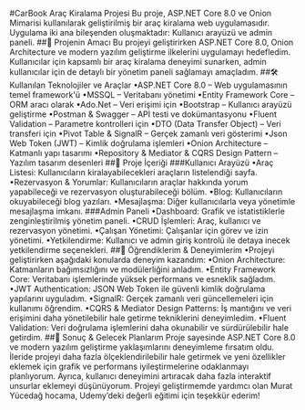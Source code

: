 #CarBook Araç Kiralama Projesi
Bu proje, ASP.NET Core 8.0 ve Onion Mimarisi kullanılarak geliştirilmiş bir araç kiralama web uygulamasıdır. Uygulama iki ana bileşenden oluşmaktadır: Kullanıcı arayüzü ve admin paneli.
##🎯 Projenin Amacı
Bu projeyi geliştirirken ASP.NET Core 8.0, Onion Architecture ve modern yazılım geliştirme ilkelerini uygulamayı hedefledim. Kullanıcılar için kapsamlı bir araç kiralama deneyimi sunarken, admin kullanıcılar için de detaylı bir yönetim paneli sağlamayı amaçladım.
##🛠 Kullanılan Teknolojiler ve Araçlar
&#8226;ASP.NET Core 8.0 – Web uygulamasının temel framework'ü
&#8226;MSSQL – Veritabanı yönetimi
&#8226;Entity Framework Core – ORM aracı olarak
&#8226;Ado.Net – Veri erişimi için
&#8226;Bootstrap – Kullanıcı arayüzü geliştirme
&#8226;Postman & Swagger – API testi ve dokümantasyonu
&#8226;Fluent Validation – Parametre kontrolleri için
&#8226;DTO (Data Transfer Object) – Veri transferi için
&#8226;Pivot Table & SignalR – Gerçek zamanlı veri gösterimi
&#8226;Json Web Token (JWT) – Kimlik doğrulama işlemleri
&#8226;Onion Architecture – Katmanlı yapı tasarımı
&#8226;Repository & Mediator & CQRS Design Pattern – Yazılım tasarım desenleri
##📌 Proje İçeriği
###Kullanıcı Arayüzü
&#8226;Araç Listesi: Kullanıcıların kiralayabilecekleri araçların listelendiği sayfa.
&#8226;Rezervasyon & Yorumlar: Kullanıcıların araçlar hakkında yorum yapabileceği ve rezervasyon oluşturabileceği bölüm.
&#8226;Blog: Kullanıcıların okuyabileceği blog yazıları.
&#8226;Mesajlaşma: Diğer kullanıcılarla veya yönetimle mesajlaşma imkanı.
###Admin Paneli
&#8226;Dashboard: Grafik ve istatistiklerle zenginleştirilmiş yönetim paneli.
&#8226;CRUD İşlemleri: Araç, kullanıcı ve rezervasyon yönetimi.
&#8226;Çalışan Yönetimi: Çalışanlar için görev ve izin yönetimi.
&#8226;Yetkilendirme: Kullanıcı ve admin giriş kontrolü ile detaya inecek yetkilendirme seçenekleri.
##🔧 Öğrendiklerim & Deneyimlerim
&#8226;Projeyi geliştirirken aşağıdaki konularda deneyim kazandım:
&#8226;Onion Architecture: Katmanların bağımsızlığını ve modülerliğini anladım.
&#8226;Entity Framework Core: Veritabanı işlemlerinde yüksek performans ve esneklik sağladım.
&#8226;JWT Authentication: JSON Web Token ile güvenli kimlik doğrulama yapılarını uyguladım.
&#8226;SignalR: Gerçek zamanlı veri güncellemeleri için kullanımı öğrendim.
&#8226;CQRS & Mediator Design Patterns: İş mantığını ve veri erişimini daha yönetilebilir hale getirme tekniklerini deneyimledim.
&#8226;Fluent Validation: Veri doğrulama işlemlerini daha okunabilir ve sürdürülebilir hale getirdim.
##🎉 Sonuç & Gelecek Planlarım
Proje sayesinde ASP.NET Core 8.0 ve modern yazılım geliştirme yaklaşımlarını deneyimleme fırsatım oldu. İleride projeyi daha fazla ölçeklendirilebilir hale getirmek ve yeni özellikler eklemek için grafik ve performans iyileştirmelerine odaklanmayı planlıyorum. Ayrıca, kullanıcı deneyimini artıracak daha fazla interaktif unsurlar eklemeyi düşünüyorum.
Projeyi geliştirmemde yardımcı olan Murat Yücedağ hocama, Udemy’deki değerli eğitimi için teşekkür ederim!
